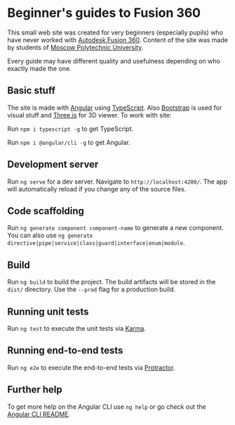 # Beginner's guides to Fusion 360

This small web site was created for very beginners (especially pupils) who have never worked with [Autodesk Fusion 360](https://autodesk.com/products/fusion-360/overview). Content of the site was made by students of [Moscow Polytechnic University](https://mospolytech.ru).

Every guide may have different quality and usefulness depending on who exactly made the one.

## Basic stuff

The site is made with [Angular](https://angular.io) using [TypeScript](https://www.typescriptlang.org). Also [Bootstrap](https://getbootstrap.com) is used for visual stuff and [Three.js](https://threejs.org) for 3D viewer. To work with site:

Run `npm i typescript -g` to get TypeScript.

Run `npm i @angular/cli -g` to get Angular.

## Development server

Run `ng serve` for a dev server. Navigate to `http://localhost:4200/`. The app will automatically reload if you change any of the source files.

## Code scaffolding

Run `ng generate component component-name` to generate a new component. You can also use `ng generate directive|pipe|service|class|guard|interface|enum|module`.

## Build

Run `ng build` to build the project. The build artifacts will be stored in the `dist/` directory. Use the `--prod` flag for a production build.

## Running unit tests

Run `ng test` to execute the unit tests via [Karma](https://karma-runner.github.io).

## Running end-to-end tests

Run `ng e2e` to execute the end-to-end tests via [Protractor](http://www.protractortest.org/).

## Further help

To get more help on the Angular CLI use `ng help` or go check out the [Angular CLI README](https://github.com/angular/angular-cli/blob/master/README.md).
